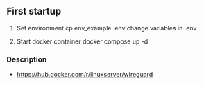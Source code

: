 ## First startup

1. Set environment
    cp env_example .env
    change variables in .env

2. Start docker container
    docker compose up -d

### Description

- https://hub.docker.com/r/linuxserver/wireguard

